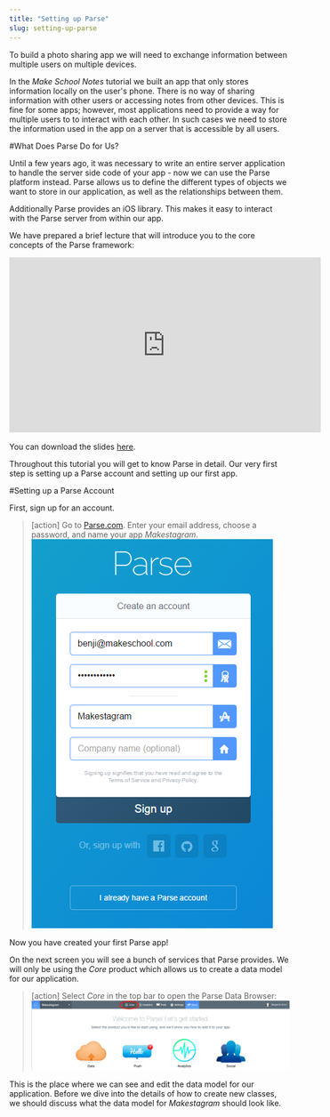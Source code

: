 ```yaml
---
title: "Setting up Parse"
slug: setting-up-parse
---
```


To build a photo sharing app we will need to exchange information between multiple users on multiple devices.

In the *Make School Notes* tutorial we built an app that only stores information locally on the user's phone. There is no way of sharing information with other users or accessing notes from other devices. This is fine for some apps; however, most applications need to provide a way for multiple users to to interact with each other. In such cases we need to store the information used in the app on a server that is accessible by all users.

#What Does Parse Do for Us?

Until a few years ago, it was necessary to write an entire server application to handle the server side code of your app - now we can use the Parse platform instead. Parse allows us to define the different types of objects we want to store in our application, as well as the relationships between them.

Additionally Parse provides an iOS library. This makes it easy to interact with the Parse server from within our app.

We have prepared a brief lecture that will introduce you to the core concepts of the Parse framework:

<iframe width="560" height="315" src="https://www.youtube.com/embed/q8NW_FrwQ5A" frameborder="0" allowfullscreen></iframe>

You can download the slides [here](https://s3.amazonaws.com/mgwu-misc/SA2015/LectureSlides/ParseIntro.pdf).

Throughout this tutorial you will get to know Parse in detail. Our very first step is setting up a Parse account and setting up our first app.

#Setting up a Parse Account

First, sign up for an account.

> [action]
Go to [Parse.com](http://parse.com). Enter your email address, choose a password, and name your app *Makestagram*.
![image](signup_parse.png)


Now you have created your first Parse app!

On the next screen you will see a bunch of services that Parse provides. We will only be using the *Core* product which allows us to create a data model for our application.

> [action]
Select *Core* in the top bar to open the Parse Data Browser:
![image](parse_core.png)

This is the place where we can see and edit the data model for our application. Before we dive into the details of how to create new classes, we should discuss what the data model for *Makestagram* should look like.
